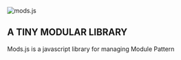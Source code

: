 ![mods.js](http://img837.imageshack.us/img837/1880/modsjslogo.png)

## A TINY MODULAR LIBRARY

Mods.js is a javascript library for managing Module Pattern



